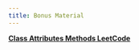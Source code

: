 ```yaml
---
title: Bonus Material
---
```


**[Class Attributes Methods LeetCode](https://docs.google.com/presentation/d/1k1g3571xrGEQxFvGEMFM9HaODm-1C46qw6T7Pm01g7E/edit?usp=sharing)**

